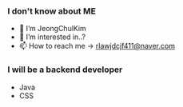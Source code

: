 ### I don't know about ME

- 👋 I’m JeongChulKim
- 👀 I’m interested in..?
- 📫 How to reach me -> rlawjdcjf411@naver.com

### I will be a backend developer

- Java
- CSS

<!---
jhtpo1230/jhtpo1230 is a ✨ special ✨ repository because its `README.md` (this file) appears on your GitHub profile.
You can click the Preview link to take a look at your changes.
--->
